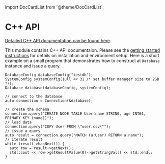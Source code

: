 import DocCardList from '@theme/DocCardList';

# C++ API

[Detailed C++ API documentation can be found here](https://kuzudb.com/api-docs/cpp/annotated.html).

This module contains C++ API documentaion. Please
see the [getting started instructions](../../getting-started/cpp.md) for details on installation and environment setup.
Here is a short example on a small program that
demonstrates how to construct at `Database` instance and issue a query.

```
DatabaseConfig databaseConfig("testdb");
SystemConfig systemConfig(1ull << 31 /* set buffer manager size to 2GB */);
Database database(databaseConfig, systemConfig);

// connect to the database
auto connection = Connection(&database);

// create the schema
connection.query("CREATE NODE TABLE User(name STRING, age INT64, PRIMARY KEY (name))");
// load data
connection.query("COPY User FROM \"user.csv\"");
// issue a query
auto result = connection.query("MATCH (a:User) RETURN a.name");
// iterate result
while (result->hasNext()) {
  auto row = result->getNext();
  std::cout << row->getResultValue(0)->getStringVal() << std::endl;
}
```
<DocCardList />